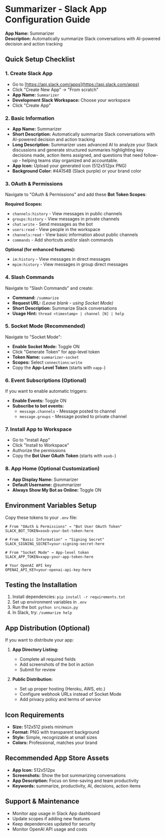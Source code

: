 # Summarizer - Slack App Configuration Guide

**App Name:** Summarizer  
**Description:** Automatically summarize Slack conversations with AI-powered decision and action tracking

## Quick Setup Checklist

### 1. Create Slack App
- Go to [https://api.slack.com/apps](https://api.slack.com/apps)
- Click "Create New App" → "From scratch"
- **App Name:** `Summarizer`
- **Development Slack Workspace:** Choose your workspace
- Click "Create App"

### 2. Basic Information
- **App Name:** Summarizer
- **Short Description:** Automatically summarize Slack conversations with AI-powered decision and action tracking
- **Long Description:** Summarizer uses advanced AI to analyze your Slack discussions and generate structured summaries highlighting key decisions made, action items assigned, and questions that need follow-up - helping teams stay organized and accountable.
- **App Icon:** Upload your generated icon (512x512px PNG)
- **Background Color:** #4A154B (Slack purple) or your brand color

### 3. OAuth & Permissions
Navigate to "OAuth & Permissions" and add these **Bot Token Scopes**:

**Required Scopes:**
- `channels:history` - View messages in public channels
- `groups:history` - View messages in private channels  
- `chat:write` - Send messages as the bot
- `users:read` - View people in the workspace
- `channels:read` - View basic information about public channels
- `commands` - Add shortcuts and/or slash commands

**Optional (for enhanced features):**
- `im:history` - View messages in direct messages
- `mpim:history` - View messages in group direct messages

### 4. Slash Commands
Navigate to "Slash Commands" and create:

- **Command:** `/summarize`
- **Request URL:** *(Leave blank - using Socket Mode)*
- **Short Description:** Summarize Slack conversations
- **Usage Hint:** `thread <timestamp> | channel [N] | help`

### 5. Socket Mode (Recommended)
Navigate to "Socket Mode":
- **Enable Socket Mode:** Toggle ON
- Click "Generate Token" for app-level token
- **Token Name:** `summarizer-socket`
- **Scopes:** Select `connections:write`
- Copy the **App-Level Token** (starts with `xapp-`)

### 6. Event Subscriptions (Optional)
If you want to enable automatic triggers:
- **Enable Events:** Toggle ON
- **Subscribe to bot events:**
  - `message.channels` - Message posted to channel
  - `message.groups` - Message posted to private channel

### 7. Install App to Workspace
- Go to "Install App"
- Click "Install to Workspace"
- Authorize the permissions
- Copy the **Bot User OAuth Token** (starts with `xoxb-`)

### 8. App Home (Optional Customization)
- **App Display Name:** Summarizer
- **Default Username:** @summarizer
- **Always Show My Bot as Online:** Toggle ON

## Environment Variables Setup

Copy these tokens to your `.env` file:

```env
# From "OAuth & Permissions" → "Bot User OAuth Token"
SLACK_BOT_TOKEN=xoxb-your-bot-token-here

# From "Basic Information" → "Signing Secret"  
SLACK_SIGNING_SECRET=your-signing-secret-here

# From "Socket Mode" → App-level token
SLACK_APP_TOKEN=xapp-your-app-token-here

# Your OpenAI API key
OPENAI_API_KEY=your-openai-api-key-here
```

## Testing the Installation

1. Install dependencies: `pip install -r requirements.txt`
2. Set up environment variables in `.env`
3. Run the bot: `python src/main.py`
4. In Slack, try: `/summarize help`

## App Distribution (Optional)

If you want to distribute your app:

1. **App Directory Listing:**
   - Complete all required fields
   - Add screenshots of the bot in action
   - Submit for review

2. **Public Distribution:**
   - Set up proper hosting (Heroku, AWS, etc.)
   - Configure webhook URLs instead of Socket Mode
   - Add privacy policy and terms of service

## Icon Requirements

- **Size:** 512x512 pixels minimum
- **Format:** PNG with transparent background
- **Style:** Simple, recognizable at small sizes
- **Colors:** Professional, matches your brand

## Recommended App Store Assets

- **App Icon:** 512x512px
- **Screenshots:** Show the bot summarizing conversations
- **App Description:** Focus on time-saving and team productivity
- **Keywords:** summarize, productivity, AI, decisions, action items

## Support & Maintenance

- Monitor app usage in Slack App dashboard
- Update scopes if adding new features  
- Keep dependencies updated for security
- Monitor OpenAI API usage and costs